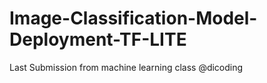 # Image-Classification-Model-Deployment-TF-LITE
Last Submission from machine learning class @dicoding 
